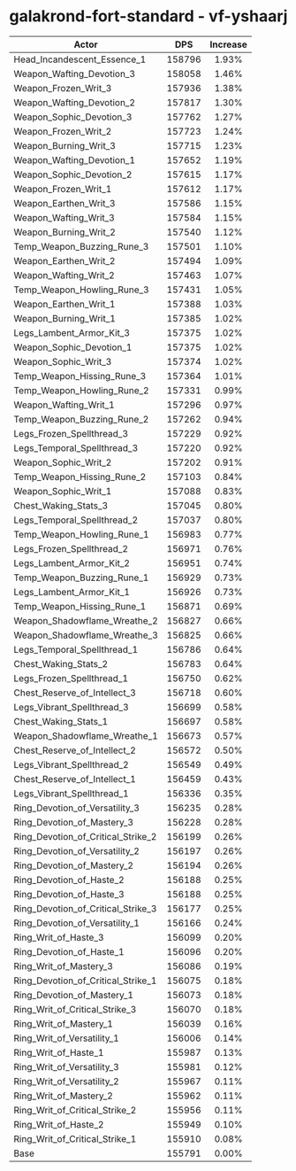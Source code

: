 # galakrond-fort-standard - vf-yshaarj
| Actor | DPS | Increase |
|---|:---:|:---:|
|Head_Incandescent_Essence_1|158796|1.93%|
|Weapon_Wafting_Devotion_3|158058|1.46%|
|Weapon_Frozen_Writ_3|157936|1.38%|
|Weapon_Wafting_Devotion_2|157817|1.30%|
|Weapon_Sophic_Devotion_3|157762|1.27%|
|Weapon_Frozen_Writ_2|157723|1.24%|
|Weapon_Burning_Writ_3|157715|1.23%|
|Weapon_Wafting_Devotion_1|157652|1.19%|
|Weapon_Sophic_Devotion_2|157615|1.17%|
|Weapon_Frozen_Writ_1|157612|1.17%|
|Weapon_Earthen_Writ_3|157586|1.15%|
|Weapon_Wafting_Writ_3|157584|1.15%|
|Weapon_Burning_Writ_2|157540|1.12%|
|Temp_Weapon_Buzzing_Rune_3|157501|1.10%|
|Weapon_Earthen_Writ_2|157494|1.09%|
|Weapon_Wafting_Writ_2|157463|1.07%|
|Temp_Weapon_Howling_Rune_3|157431|1.05%|
|Weapon_Earthen_Writ_1|157388|1.03%|
|Weapon_Burning_Writ_1|157385|1.02%|
|Legs_Lambent_Armor_Kit_3|157375|1.02%|
|Weapon_Sophic_Devotion_1|157375|1.02%|
|Weapon_Sophic_Writ_3|157374|1.02%|
|Temp_Weapon_Hissing_Rune_3|157364|1.01%|
|Temp_Weapon_Howling_Rune_2|157331|0.99%|
|Weapon_Wafting_Writ_1|157296|0.97%|
|Temp_Weapon_Buzzing_Rune_2|157262|0.94%|
|Legs_Frozen_Spellthread_3|157229|0.92%|
|Legs_Temporal_Spellthread_3|157220|0.92%|
|Weapon_Sophic_Writ_2|157202|0.91%|
|Temp_Weapon_Hissing_Rune_2|157103|0.84%|
|Weapon_Sophic_Writ_1|157088|0.83%|
|Chest_Waking_Stats_3|157045|0.80%|
|Legs_Temporal_Spellthread_2|157037|0.80%|
|Temp_Weapon_Howling_Rune_1|156983|0.77%|
|Legs_Frozen_Spellthread_2|156971|0.76%|
|Legs_Lambent_Armor_Kit_2|156951|0.74%|
|Temp_Weapon_Buzzing_Rune_1|156929|0.73%|
|Legs_Lambent_Armor_Kit_1|156926|0.73%|
|Temp_Weapon_Hissing_Rune_1|156871|0.69%|
|Weapon_Shadowflame_Wreathe_2|156827|0.66%|
|Weapon_Shadowflame_Wreathe_3|156825|0.66%|
|Legs_Temporal_Spellthread_1|156786|0.64%|
|Chest_Waking_Stats_2|156783|0.64%|
|Legs_Frozen_Spellthread_1|156750|0.62%|
|Chest_Reserve_of_Intellect_3|156718|0.60%|
|Legs_Vibrant_Spellthread_3|156699|0.58%|
|Chest_Waking_Stats_1|156697|0.58%|
|Weapon_Shadowflame_Wreathe_1|156673|0.57%|
|Chest_Reserve_of_Intellect_2|156572|0.50%|
|Legs_Vibrant_Spellthread_2|156549|0.49%|
|Chest_Reserve_of_Intellect_1|156459|0.43%|
|Legs_Vibrant_Spellthread_1|156336|0.35%|
|Ring_Devotion_of_Versatility_3|156235|0.28%|
|Ring_Devotion_of_Mastery_3|156228|0.28%|
|Ring_Devotion_of_Critical_Strike_2|156199|0.26%|
|Ring_Devotion_of_Versatility_2|156197|0.26%|
|Ring_Devotion_of_Mastery_2|156194|0.26%|
|Ring_Devotion_of_Haste_2|156188|0.25%|
|Ring_Devotion_of_Haste_3|156188|0.25%|
|Ring_Devotion_of_Critical_Strike_3|156177|0.25%|
|Ring_Devotion_of_Versatility_1|156166|0.24%|
|Ring_Writ_of_Haste_3|156099|0.20%|
|Ring_Devotion_of_Haste_1|156096|0.20%|
|Ring_Writ_of_Mastery_3|156086|0.19%|
|Ring_Devotion_of_Critical_Strike_1|156075|0.18%|
|Ring_Devotion_of_Mastery_1|156073|0.18%|
|Ring_Writ_of_Critical_Strike_3|156070|0.18%|
|Ring_Writ_of_Mastery_1|156039|0.16%|
|Ring_Writ_of_Versatility_1|156006|0.14%|
|Ring_Writ_of_Haste_1|155987|0.13%|
|Ring_Writ_of_Versatility_3|155981|0.12%|
|Ring_Writ_of_Versatility_2|155967|0.11%|
|Ring_Writ_of_Mastery_2|155962|0.11%|
|Ring_Writ_of_Critical_Strike_2|155956|0.11%|
|Ring_Writ_of_Haste_2|155949|0.10%|
|Ring_Writ_of_Critical_Strike_1|155910|0.08%|
|Base|155791|0.00%|
